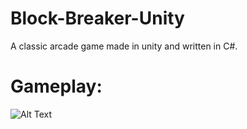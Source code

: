 # Block-Breaker-Unity
A classic arcade game made in unity and written in C#.
# Gameplay:
![Alt Text](http://uupload.ir/files/itiz_ezgif.com-video-to-gif.gif)
